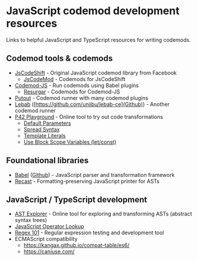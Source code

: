# JavaScript codemod development resources
Links to helpful JavaScript and TypeScript resources for writing codemods.

## Codemod tools & codemods
 * [JsCodeShift](https://github.com/facebook/jscodeshift) - Original JavaScript codemod library from Facebook
   * [JsCodeMod](https://github.com/cpojer/js-codemod) - Codemods for JsCodeShift
 * [Codemod-JS](https://github.com/codemod-js/codemod) - Run codemods using Babel plugins
   * [Resurgar](https://github.com/resugar/resugar) - Codemods for Codemod-JS
 * [Putout](https://github.com/coderaiser/putout) - Codemod runner with many codemod plugins
 * [Lebab](https://lebab.unibtc.me/) ([https://github.com/uniibu/lebab-ce](Github)) - Another codemod runner
 * [P42 Playground](https://p42.ai/playground/) - Online tool to try out code transformations
   * [Default Parameters](https://p42.ai/playground/es6_default_parameters)
   * [Spread Syntax](https://p42.ai/playground/es6_spread_syntax)
   * [Template Literals](https://p42.ai/playground/es6_template_literals)
   * [Use Block Scope Variables (let/const)](https://p42.ai/playground/es6_block_scoped_variables)

## Foundational libraries
 * [Babel](https://babeljs.io/) ([Github](https://github.com/babel)) - JavaScript parser and transformation framework
 * [Recast](https://github.com/benjamn/recast) - Formatting-preserving JavaScript printer for ASTs

## JavaScript / TypeScript development
 * [AST Explorer](https://astexplorer.net/) - Online tool for exploring and transforming ASTs (abstract syntax trees)
 * [JavaScript Operator Lookup](https://joshwcomeau.com/operator-lookup)
 * [Regex 101](https://regex101.com/) - Regular expression testing and development tool
 * ECMAScript compatibility
   * https://kangax.github.io/compat-table/es6/
   * https://caniuse.com/
